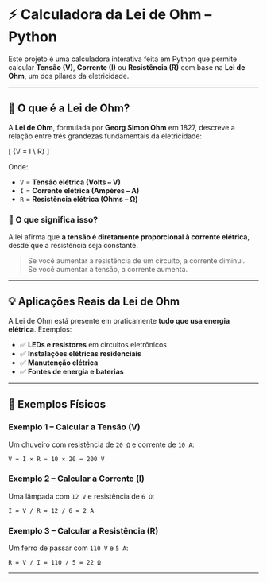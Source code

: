 # ⚡ Calculadora da Lei de Ohm – Python

Este projeto é uma calculadora interativa feita em Python que permite calcular **Tensão (V)**, **Corrente (I)** ou **Resistência (R)** com base na **Lei de Ohm**, um dos pilares da eletricidade.

---

## 📘 O que é a Lei de Ohm?

A **Lei de Ohm**, formulada por **Georg Simon Ohm** em 1827, descreve a relação entre três grandezas fundamentais da eletricidade:

\[
{V = I \ R}
\]

Onde:

- `V` = **Tensão elétrica (Volts – V)**
- `I` = **Corrente elétrica (Ampères – A)**
- `R` = **Resistência elétrica (Ohms – Ω)**

### 🔎 O que significa isso?

A lei afirma que **a tensão é diretamente proporcional à corrente elétrica**, desde que a resistência seja constante.

> Se você aumentar a resistência de um circuito, a corrente diminui.  
> Se você aumentar a tensão, a corrente aumenta.

---

## 💡 Aplicações Reais da Lei de Ohm

A Lei de Ohm está presente em praticamente **tudo que usa energia elétrica**. Exemplos:

- ✅ **LEDs e resistores** em circuitos eletrônicos
- ✅ **Instalações elétricas residenciais**
- ✅ **Manutenção elétrica**
- ✅ **Fontes de energia e baterias**

---

## 📐 Exemplos Físicos

### Exemplo 1 – Calcular a Tensão (V)
Um chuveiro com resistência de `20 Ω` e corrente de `10 A`:

```
V = I × R = 10 × 20 = 200 V
```

### Exemplo 2 – Calcular a Corrente (I)
Uma lâmpada com `12 V` e resistência de `6 Ω`:

```
I = V / R = 12 / 6 = 2 A
```

### Exemplo 3 – Calcular a Resistência (R)
Um ferro de passar com `110 V` e `5 A`:

```
R = V / I = 110 / 5 = 22 Ω
```

---


